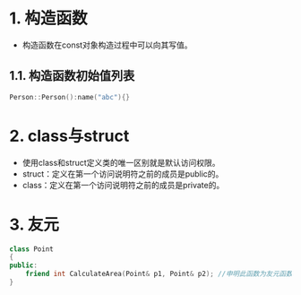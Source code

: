 # 1. 构造函数
- 构造函数在const对象构造过程中可以向其写值。
## 1.1. 构造函数初始值列表
```C++
Person::Person():name("abc"){}
```
# 2. class与struct
- 使用class和struct定义类的唯一区别就是默认访问权限。
- struct：定义在第一个访问说明符之前的成员是public的。
- class：定义在第一个访问说明符之前的成员是private的。
# 3. 友元
```C++
class Point
{
public:
	friend int CalculateArea(Point& p1, Point& p2); //申明此函数为友元函数，此函数在外部能访问类的私有成员
}
```
